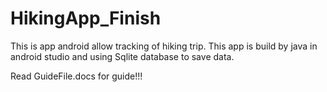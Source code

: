 # HikingApp_Finish
This is app android allow tracking of hiking trip. This app is build by java in android studio and using Sqlite database to save data. 

Read GuideFile.docs for guide!!! 
